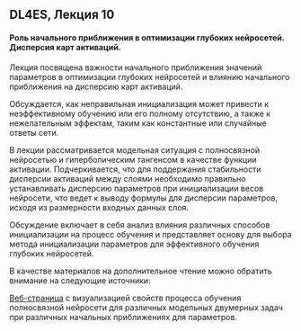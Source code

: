 ## DL4ES, Лекция 10

#### Роль начального приближения в оптимизации глубоких нейросетей. Дисперсия карт активаций.



Лекция посвящена важности начального приближения значений параметров в оптимизации глубоких нейросетей и влиянию начального приближения на дисперсию карт активаций.

Обсуждается, как неправильная инициализация может привести к неэффективному обучению или его полному отсутствию, а также к нежелательным эффектам, таким как константные или случайные ответы сети.

В лекции рассматривается модельная ситуация с полносвязной нейросетью и гиперболическим тангенсом в качестве функции активации. Подчеркивается, что для поддержания стабильности дисперсии активаций между слоями необходимо правильно устанавливать дисперсию параметров при инициализации весов нейросети, что ведет к выводу формулы для дисперсии параметров, исходя из размерности входных данных слоя.

Обсуждение включает в себя анализ влияния различных способов инициализации на процесс обучения и представляет основу для выбора метода инициализации параметров для эффективного обучения глубоких нейросетей.



В качестве материалов на дополнительное чтение можно обратить внимание на следующие источники:

[Веб-страница](https://www.deeplearning.ai/ai-notes/initialization/index.html) с визуализацией свойств процесса обучения полносвязной нейросети для различных модельных двумерных задач при различных начальных приближениях для параметров.

